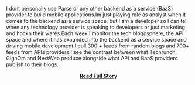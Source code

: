 <p>I dont personally use Parse or any other backend as a service (BaaS) provider to build mobile applications.Im just playing role as analyst when it comes to the backend as a service space, but I am a developer so I can tell when any technology provider is speaking to developers or just marketing and hockn their wares.Each week I monitor the tech blogosphere, the API space and where it has expanded into the backend as a service space and driving mobile development.I pull 300 + feeds from random blogs and 700+ feeds from APIs providers.I see the contrast between what Techrunch, GigaOm and NextWeb produce alongside what API and BaaS providers publish to their blogs.</p>
<center><p><a href="http://www.apievangelist.com/2013/05/01/parse-is-successful-by-truly-solving-problems-for-mobile-developers/" style='padding:25px; font-sze:18px; font-weight: bold;'>Read Full Story</a></p></center>
